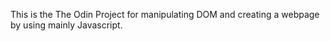 This is the The Odin Project for manipulating DOM and creating a webpage by using mainly Javascript. 
